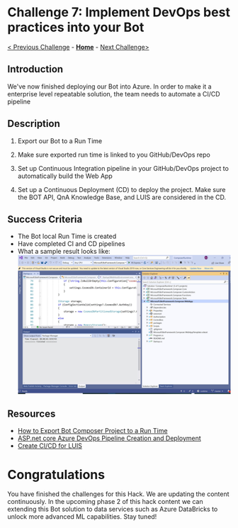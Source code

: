 # Challenge 7: Implement DevOps best practices into your Bot 
[< Previous Challenge](./Challenge6-ACS.md) - **[Home](../README.md)** - [Next Challenge>](./Challenge8-Data.md)
## Introduction
We've now finished deploying our Bot into Azure. In order to make it a enterprise level repeatable solution, the team needs to automate a CI/CD pipeline
	
## Description

1. Export our Bot to a Run Time

2. Make sure exported run time is linked to you GitHub/DevOps repo

3. Set up Continuous Integration pipeline in your GitHub/DevOps project to automatically build the Web App 

4. Set up a Continuous Deployment (CD) to deploy the project. Make sure the BOT API, QnA Knowledge Base, and LUIS are considered in the CD. 


## Success Criteria
* The Bot local Run Time is created
* Have completed CI and CD pipelines 
* What a sample result looks like:
![Sample](./Images/Ch7-1.JPG)

## Resources
* [How to Export Bot Composer Project to a Run Time](https://docs.microsoft.com/en-us/composer/how-to-add-custom-action#export-runtime)
* [ASP.net core Azure DevOps Pipeline Creation and Deployment](https://docs.microsoft.com/en-us/azure/devops/pipelines/ecosystems/dotnet-core?view=azure-devops)
* [Create CI/CD for LUIS](https://docs.microsoft.com/en-us/azure/cognitive-services/luis/luis-concept-devops-automation#continuous-delivery-cd)


# Congratulations

You have finished the challenges for this Hack. 
We are updating the content continuously. In the upcoming phase 2 of this hack content we can extending this Bot solution to data services such as Azure DataBricks to unlock more advanced ML capabilities.
Stay tuned!